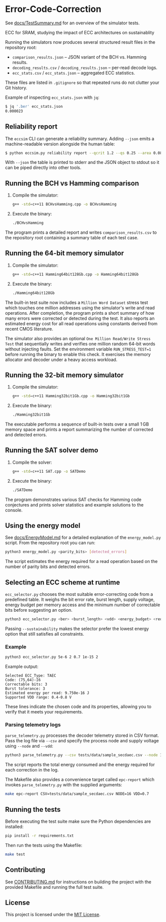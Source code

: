 # Error-Code-Correction

See [docs/TestSummary.md](docs/TestSummary.md) for an overview of the simulator tests.

ECC for SRAM, studying the impact of ECC architectures on sustainablity

Running the simulators now produces several structured result files in the
repository root:

- `comparison_results.json` – JSON variant of the BCH vs. Hamming results.
- `decoding_results.csv` / `decoding_results.json` – per-read decode logs.
- `ecc_stats.csv` / `ecc_stats.json` – aggregated ECC statistics.

These files are listed in `.gitignore` so that repeated runs do not clutter
your Git history.

Example of inspecting `ecc_stats.json` with `jq`:

```bash
$ jq '.ber' ecc_stats.json
0.000023
```

## Reliability report

The `eccsim` CLI can generate a reliability summary. Adding `--json` emits a
machine-readable version alongside the human table:

```bash
$ python eccsim.py reliability report --qcrit 1.2 --qs 0.25 --area 0.08 --flux-rel 1 --json
```

With `--json` the table is printed to stderr and the JSON object to stdout so it
can be piped directly into other tools.

## Running the BCH vs Hamming comparison

1. Compile the simulator:

   ```bash
   g++ -std=c++11 BCHvsHamming.cpp -o BCHvsHamming
   ```

2. Execute the binary:

   ```bash
   ./BCHvsHamming
   ```

The program prints a detailed report and writes `comparison_results.csv`
to the repository root containing a summary table of each test case.

## Running the 64-bit memory simulator

1. Compile the simulator:

   ```bash
   g++ -std=c++11 Hamming64bit128Gb.cpp -o Hamming64bit128Gb
   ```

2. Execute the binary:

   ```bash
   ./Hamming64bit128Gb
   ```

The built-in test suite now includes a `Million Word Dataset` stress test
which touches one million addresses using the simulator's write and read
operations. After completion, the program prints a short summary of how many
errors were corrected or detected during the test.
It also reports an estimated energy cost for all read operations using
constants derived from recent CMOS literature.

The simulator also provides an optional `One Million Read/Write Stress Test`
that sequentially writes and verifies one million random 64-bit words
without injecting faults. Set the environment variable `RUN_STRESS_TEST=1`
before running the binary to enable this check. It exercises the memory
allocator and decoder under a heavy access workload.

## Running the 32-bit memory simulator

1. Compile the simulator:

   ```bash
   g++ -std=c++11 Hamming32bit1Gb.cpp -o Hamming32bit1Gb
   ```

2. Execute the binary:

   ```bash
   ./Hamming32bit1Gb
   ```

The executable performs a sequence of built-in tests over a small 1 GB memory
space and prints a report summarizing the number of corrected and detected
errors.

## Running the SAT solver demo

1. Compile the solver:

   ```bash
   g++ -std=c++11 SAT.cpp -o SATDemo
   ```

2. Execute the binary:

   ```bash
   ./SATDemo
   ```

The program demonstrates various SAT checks for Hamming code conjectures and
prints solver statistics and example solutions to the console.

## Using the energy model

See [docs/EnergyModel.md](docs/EnergyModel.md) for a detailed explanation of the
`energy_model.py` script. From the repository root you can run:

```bash
python3 energy_model.py <parity_bits> [detected_errors]
```

The script estimates the energy required for a read operation based on the
number of parity bits and detected errors.

## Selecting an ECC scheme at runtime

`ecc_selector.py` chooses the most suitable error-correcting code from a
predefined table. It weighs the bit error rate, burst length, supply voltage,
energy budget per memory access and the minimum number of correctable bits
before suggesting an option.

```bash
python3 ecc_selector.py <ber> <burst_length> <vdd> <energy_budget> <required_bits> [--sustainability]
```

Passing `--sustainability` makes the selector prefer the lowest energy option
that still satisfies all constraints.

### Example

```bash
python3 ecc_selector.py 5e-6 2 0.7 1e-15 2
```

Example output:

```
Selected ECC_Type: TAEC
Code: (75,64)-I6
Correctable bits: 3
Burst tolerance: 3
Estimated energy per read: 9.750e-16 J
Supported VDD range: 0.4-0.8 V
```

These lines indicate the chosen code and its properties, allowing you to verify
that it meets your requirements.

### Parsing telemetry logs

`parse_telemetry.py` processes the decoder telemetry stored in CSV format. Pass
the log file via `--csv` and specify the process node and supply voltage using
`--node` and `--vdd`:

```bash
python3 parse_telemetry.py --csv tests/data/sample_secdaec.csv --node 16 --vdd 0.7
```

The script reports the total energy consumed and the energy required for each
correction in the log.

The Makefile also provides a convenience target called `epc-report` which
invokes `parse_telemetry.py` with the supplied arguments:

```bash
make epc-report CSV=tests/data/sample_secdaec.csv NODE=16 VDD=0.7
```

## Running the tests

Before executing the test suite make sure the Python dependencies are
installed:

```bash
pip install -r requirements.txt
```

Then run the tests using the Makefile:

```bash
make test
```

## Contributing

See [CONTRIBUTING.md](CONTRIBUTING.md) for instructions on building the
project with the provided Makefile and running the full test suite.

## License

This project is licensed under the [MIT License](LICENSE).
